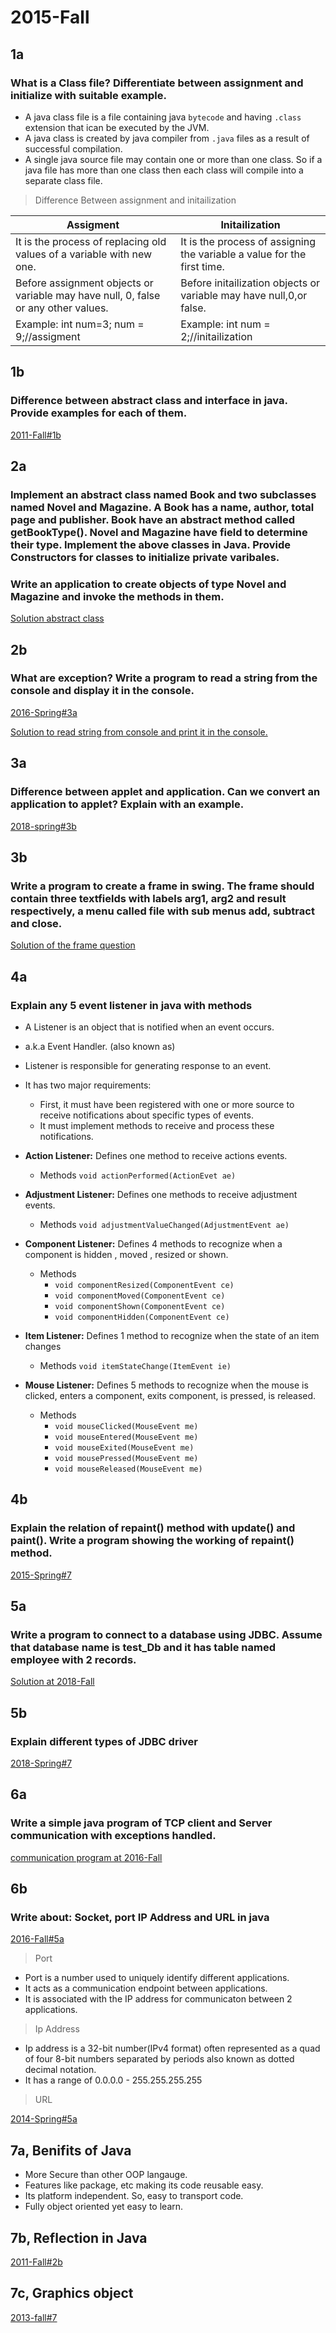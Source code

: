 # 2015-Fall

## 1a

### What is a Class file? Differentiate between assignment and initialize with suitable example.

- A java class file is a file containing java `bytecode` and having `.class` extension that ican be executed by the JVM.
- A java class is created by java compiler from `.java` files as a result of successful compilation.
- A single java source file may contain one or more than one class. So if a java file has more than one class then each class will compile into a separate class file.

>Difference Between assignment and initailization

|**Assigment**|**Initailization**|
|--|--|
|It is the process of replacing old values of a variable with new one.|It is the process of assigning the variable a value for the first time.|
|Before assignment objects or variable may have null, 0, false or any other values.|Before initailization objects or variable may have null,0,or false.|
|Example: int num=3; num = 9;//assigment|Example: int num = 2;//initailization|

## 1b

### Difference between abstract class and interface in java. Provide examples for each of them.

[2011-Fall#1b]()

## 2a

### Implement an abstract class named Book and two subclasses named Novel and Magazine. A Book has a name, author, total page and publisher. Book have an abstract method called getBookType(). Novel and Magazine have field to determine their type. Implement the above classes in Java. Provide Constructors for classes to initialize private varibales.
### Write an application to create objects of type Novel and Magazine and invoke the methods in them.

[Solution abstract class]()

## 2b

### What are exception? Write a  program to read a string from the console and display it in the console.

[2016-Spring#3a]()

[Solution to read string from console and print it in the console.]()

## 3a

### Difference between applet and application. Can we convert an application to applet? Explain with an example.

[2018-spring#3b]()

## 3b

### Write a program to create a frame in swing. The frame should contain three textfields with labels arg1, arg2 and result respectively, a menu called file with sub menus add, subtract and close.

[Solution of the frame question]()

## 4a

### Explain any 5 event listener in java with methods

- A Listener is an object that is notified when an event occurs.
- a.k.a Event Handler. (also known as)
- Listener is responsible for generating response to an event.
- It has two major requirements:
    - First, it must have been registered with one or more source to receive notifications about specific types of events.
    - It must implement methods to receive and process these notifications.

- **Action Listener:** Defines one method to receive actions events.
    - Methods `void actionPerformed(ActionEvet ae)`

- **Adjustment Listener:** Defines one methods to receive adjustment events.
    - Methods `void adjustmentValueChanged(AdjustmentEvent ae)`

- **Component Listener:** Defines 4 methods to recognize when a component is hidden , moved , resized or shown.
    - Methods
        - `void componentResized(ComponentEvent ce)`
        - `void componentMoved(ComponentEvent ce)`
        - `void componentShown(ComponentEvent ce)`
        - `void componentHidden(ComponentEvent ce)`

- **Item Listener:** Defines 1 method to recognize when the state of an item changes
    - Methods `void itemStateChange(ItemEvent ie)`

- **Mouse Listener:** Defines 5 methods to recognize when the mouse is clicked, enters a component, exits component, is pressed, is released.
    - Methods
        - `void mouseClicked(MouseEvent me)`
        - `void mouseEntered(MouseEvent me)`
        - `void mouseExited(MouseEvent me)`
        - `void mousePressed(MouseEvent me)`
        - `void mouseReleased(MouseEvent me)`

## 4b

### Explain the relation of repaint() method with update() and paint(). Write a program showing the working of repaint() method.

[2015-Spring#7]()

## 5a

### Write a program to connect to a database using JDBC. Assume that database name is test_Db and it has table named employee with 2 records.

[Solution at 2018-Fall]()

## 5b

### Explain different types of JDBC driver

[2018-Spring#7]()

## 6a

### Write a simple java program of TCP client and Server communication with exceptions handled.

[communication program at 2016-Fall]()

## 6b

### Write about: Socket, port IP Address and URL in java

[2016-Fall#5a]()

>Port

- Port is a number used to uniquely identify different applications.
- It acts as a communication endpoint between applications.
- It is associated with the IP address for communicaton between 2 applications.

>Ip Address

- Ip address is a 32-bit number(IPv4 format) often represented as a quad of four 8-bit numbers separated by periods also known as dotted decimal notation.
- It has a range of 0.0.0.0 - 255.255.255.255

>URL

[2014-Spring#5a]()

## 7a, Benifits of Java

- More Secure than other OOP langauge.
- Features like package, etc making its code reusable easy.
- Its platform independent. So, easy to transport code.
- Fully object oriented yet easy to learn.

## 7b, Reflection in Java

[2011-Fall#2b]()

 ## 7c, Graphics object

[2013-fall#7]()